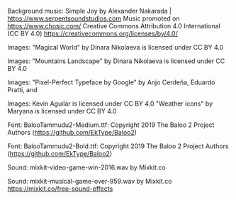 Background music: Simple Joy by Alexander Nakarada |
https://www.serpentsoundstudios.com Music promoted on
https://www.chosic.com/ Creative Commons Attribution 4.0 International
(CC BY 4.0) https://creativecommons.org/licenses/by/4.0/

Images: "Magical World" by Dinara Nikolaeva is licensed under CC BY 4.0

Images: "Mountains Landscape" by Dinara Nikolaeva is licensed under CC BY 4.0

Images: "Pixel-Perfect Typeface by Google" by Anjo Cerdeña, Eduardo Pratti, and

Images: Kevin Aguilar is licensed under CC BY 4.0 "Weather icons" by Maryana is
licensed under CC BY 4.0

Font: BalooTammudu2-Medium.ttf: Copyright 2019 The Baloo 2 Project
Authors (https://github.com/EkType/Baloo2)

Font: BalooTammudu2-Bold.ttf: Copyright 2019 The Baloo 2 Project Authors
(https://github.com/EkType/Baloo2)

Sound: mixkit-video-game-win-2016.wav by Mixkit.co

Sound: mixkit-musical-game-over-959.wav by Mixkit.co
https://mixkit.co/free-sound-effects
